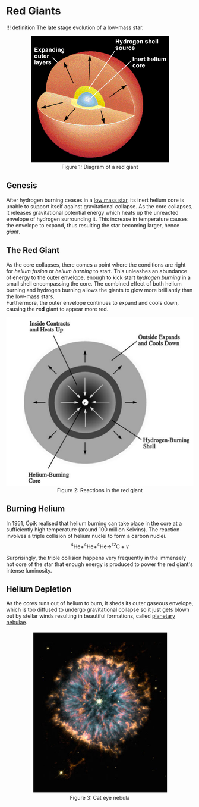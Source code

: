 <!--Contributors: Khang-->
# Red Giants
!!! definition
    The late stage evolution of a low-mass star.

<p align = "center">
<img src="../../../assets/stars/red-giant.png"></img>
<br>
<span>Figure 1: Diagram of a red giant</span>
</p>

## Genesis

After hydrogen burning ceases in a [low mass star](../stars/low_mass_star.md), its inert helium core is unable to support itself against gravitational collapse. As the core collapses, it releases gravitational potential energy which heats up the unreacted envelope of hydrogen surrounding it. This increase in temperature causes the envelope to expand, thus resulting the star becoming larger, hence *giant*.

## The **Red** Giant

As the core collapses, there comes a point where the conditions are right for *helium fusion* or *helium burning* to start. This unleashes an abundance of energy to the outer envelope, enough to kick start [*hydrogen burning*](../stars/low_mass_star.md) in a small shell encompassing the core. The combined effect of both helium burning and hydrogen burning allows the giants to glow more brilliantly than the low-mass stars.<br>
Furthermore, the outer envelope continues to expand and cools down, causing the **red** giant to appear more red.

<p align = "center">
<img src="../../../assets/stars/redd-giant.png"></img>
<br>
<span>Figure 2: Reactions in the red giant</span>
</p>

## Burning Helium

In 1951, Öpik realised that helium burning can take place in the core at a sufficiently high temperature (around 100 million Kelvins). The reaction involves a triple collision of helium nuclei to form a carbon nuclei.
$$
^4 \text{He} + ^4 \text{He} + ^4 \text{He}\rightarrow ^{12}\text{C} + \gamma
$$

Surprisingly, the triple collision happens very frequently in the immensely hot core of the star that enough energy is produced to power the red giant's intense luminosity.

## Helium Depletion

As the cores runs out of helium to burn, it sheds its outer gaseous envelope, which is too diffused to undergo gravitational collapse so it just gets blown out by stellar winds resulting in beautiful formations, called [planetary nebulae](../others/planetary_nebula.md).

<p align = "center">
<img src="../../../assets/stars/nebula.png"></img>
<br>
<span>Figure 3: Cat eye nebula</span>
</p>
